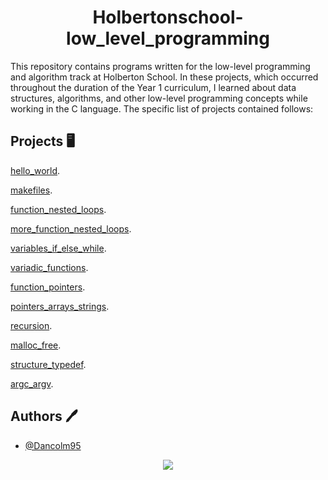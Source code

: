 
<h1 align="center"> Holbertonschool-low_level_programming </h1>

This repository contains programs written for the low-level programming and algorithm track at Holberton School. In these projects, which occurred throughout the duration of the Year 1 curriculum, I learned about data structures, algorithms, and other low-level programming concepts while working in the C language. The specific list of projects contained follows:


## Projects 🖥️

[hello_world](https://github.com/Dancolm95/holbertonschool-low_level_programming/tree/main/hello_world).

[makefiles](https://github.com/Dancolm95/holbertonschool-low_level_programming/tree/main/makefiles).

[function_nested_loops](https://github.com/Dancolm95/holbertonschool-low_level_programming/tree/main/functions_nested_loops).

[more_function_nested_loops](https://github.com/Dancolm95/holbertonschool-low_level_programming/tree/main/more_functions_nested_loops).

[variables_if_else_while](https://github.com/Dancolm95/holbertonschool-low_level_programming/tree/main/variables_if_else_while).

[variadic_functions](https://github.com/Dancolm95/holbertonschool-low_level_programming/tree/main/variadic_functions).

[function_pointers](https://github.com/Dancolm95/holbertonschool-low_level_programming/tree/main/function_pointers).

[pointers_arrays_strings](https://github.com/Dancolm95/holbertonschool-low_level_programming/tree/main/pointers_arrays_strings).


[recursion](https://github.com/Dancolm95/holbertonschool-low_level_programming/tree/main/recursion).

[malloc_free](https://github.com/Dancolm95/holbertonschool-low_level_programming/tree/main/malloc_free).

[structure_typedef](https://github.com/Dancolm95/holbertonschool-low_level_programming/tree/main/structures_typedef).

[argc_argv](https://github.com/Dancolm95/holbertonschool-low_level_programming/tree/main/argc_argv).


## Authors 🖊️

- [@Dancolm95](https://github.com/Dancolm95)



<p align="center">
  <img src="(https://postimg.cc/8sDW8vPr)="holberton">
</p>









